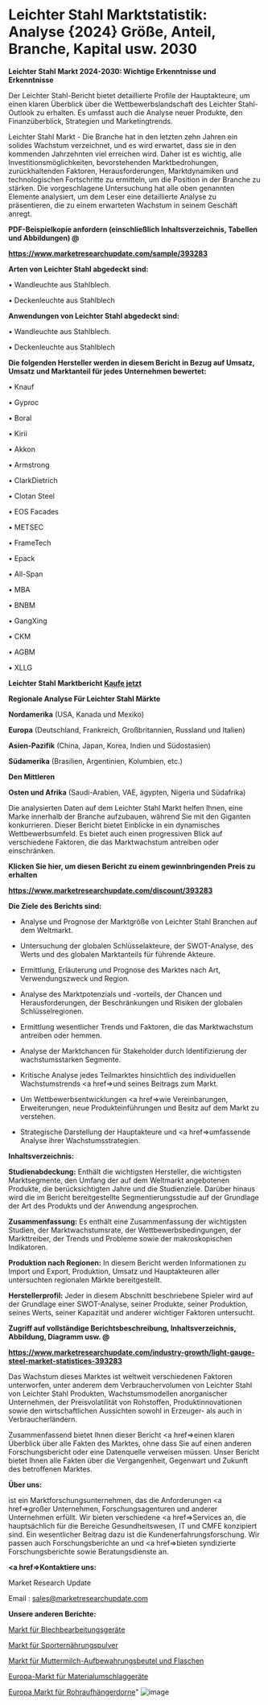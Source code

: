 # Leichter Stahl Marktstatistik: Analyse {2024} Größe, Anteil, Branche, Kapital usw. 2030

<strong>Leichter Stahl Markt 2024-2030: Wichtige Erkenntnisse und Erkenntnisse</strong>

Der Leichter Stahl-Bericht bietet detaillierte Profile der Hauptakteure, um einen klaren Überblick über die Wettbewerbslandschaft des Leichter Stahl-Outlook zu erhalten. Es umfasst auch die Analyse neuer Produkte, den Finanzüberblick, Strategien und Marketingtrends.

Leichter Stahl Markt - Die Branche hat in den letzten zehn Jahren ein solides Wachstum verzeichnet, und es wird erwartet, dass sie in den kommenden Jahrzehnten viel erreichen wird. Daher ist es wichtig, alle Investitionsmöglichkeiten, bevorstehenden Marktbedrohungen, zurückhaltenden Faktoren, Herausforderungen, Marktdynamiken und technologischen Fortschritte zu ermitteln, um die Position in der Branche zu stärken. Die vorgeschlagene Untersuchung hat alle oben genannten Elemente analysiert, um dem Leser eine detaillierte Analyse zu präsentieren, die zu einem erwarteten Wachstum in seinem Geschäft anregt.



<strong><b>PDF-Beispielkopie anfordern (einschließlich Inhaltsverzeichnis, Tabellen und Abbildungen) @ </b></strong>

<strong><a href=https://www.marketresearchupdate.com/sample/393283>

<strong>https://www.marketresearchupdate.com/sample/393283</u></a></strong></strong>



<strong>Arten von Leichter Stahl abgedeckt sind:</strong>

• Wandleuchte aus Stahlblech.

• Deckenleuchte aus Stahlblech



<strong>Anwendungen von Leichter Stahl abgedeckt sind:</strong>

• Wandleuchte aus Stahlblech.

• Deckenleuchte aus Stahlblech



<strong>Die folgenden Hersteller werden in diesem Bericht in Bezug auf Umsatz, Umsatz und Marktanteil für jedes Unternehmen bewertet:</strong>

• Knauf

• Gyproc

• Boral

• Kirii

• Akkon

• Armstrong

• ClarkDietrich

• Clotan Steel

• EOS Facades

• METSEC

• FrameTech

• Epack

• All-Span

• MBA

• BNBM

• GangXing

• CKM

• AGBM

• XLLG



<strong>Leichter Stahl Marktbericht <a href=https://www.marketresearchupdate.com/buynow/393283>Kaufe jetzt</a></strong>



<strong>Regionale Analyse Für Leichter Stahl Märkte</strong>



<strong>Nordamerika</strong> (USA, Kanada und Mexiko)



<strong>Europa</strong> (Deutschland, Frankreich, Großbritannien, Russland und Italien)



<strong>Asien-Pazifik</strong> (China, Japan, Korea, Indien und Südostasien)



<strong>Südamerika</strong> (Brasilien, Argentinien, Kolumbien, etc.)



<strong>Den Mittleren</strong> 

<strong>Osten und Afrika</strong> (Saudi-Arabien, VAE, ägypten, Nigeria und Südafrika)

Die analysierten Daten auf dem Leichter Stahl Markt helfen Ihnen, eine Marke innerhalb der Branche aufzubauen, während Sie mit den Giganten konkurrieren. Dieser Bericht bietet Einblicke in ein dynamisches Wettbewerbsumfeld. Es bietet auch einen progressiven Blick auf verschiedene Faktoren, die das Marktwachstum antreiben oder einschränken.



<strong>Klicken Sie hier, um diesen Bericht zu einem gewinnbringenden Preis zu erhalten
</strong>

<strong><a href=https://www.marketresearchupdate.com/discount/393283>https://www.marketresearchupdate.com/discount/393283</b></u></strong></a>



<strong>Die Ziele des Berichts sind:</strong>

- Analyse und Prognose der Marktgröße von Leichter Stahl Branchen auf dem Weltmarkt.

- Untersuchung der globalen Schlüsselakteure, der SWOT-Analyse, des Werts und des globalen Marktanteils für führende Akteure.

- Ermittlung, Erläuterung und Prognose des Marktes nach Art, Verwendungszweck und Region.

- Analyse des Marktpotenzials und -vorteils, der Chancen und Herausforderungen, der Beschränkungen und Risiken der globalen Schlüsselregionen.

- Ermittlung wesentlicher Trends und Faktoren, die das Marktwachstum antreiben oder hemmen.

- Analyse der Marktchancen für Stakeholder durch Identifizierung der wachstumsstarken Segmente.

- Kritische Analyse jedes Teilmarktes hinsichtlich des individuellen Wachstumstrends <a href=>und</a> seines Beitrags zum Markt.

- Um Wettbewerbsentwicklungen <a href=>wie</a> Vereinbarungen, Erweiterungen, neue Produkteinführungen und Besitz auf dem Markt zu verstehen.

- Strategische Darstellung der Hauptakteure und <a href=>umfas</a>sende Analyse ihrer Wachstumsstrategien.



<strong>Inhaltsverzeichnis:</strong>



<strong>Studienabdeckung:</strong> Enthält die wichtigsten Hersteller, die wichtigsten Marktsegmente, den Umfang der auf dem Weltmarkt angebotenen Produkte, die berücksichtigten Jahre und die Studienziele. Darüber hinaus wird die im Bericht bereitgestellte Segmentierungsstudie auf der Grundlage der Art des Produkts und der Anwendung angesprochen.



<strong>Zusammenfassung:</strong> Es enthält eine Zusammenfassung der wichtigsten Studien, der Marktwachstumsrate, der Wettbewerbsbedingungen, der Markttreiber, der Trends und Probleme sowie der makroskopischen Indikatoren.



<strong>Produktion nach Regionen:</strong> In diesem Bericht werden Informationen zu Import und Export, Produktion, Umsatz und Hauptakteuren aller untersuchten regionalen Märkte bereitgestellt.



<strong>Herstellerprofil:</strong> Jeder in diesem Abschnitt beschriebene Spieler wird auf der Grundlage einer SWOT-Analyse, seiner Produkte, seiner Produktion, seines Werts, seiner Kapazität und anderer wichtiger Faktoren untersucht.



<strong><b>Zugriff auf vollständige Berichtsbeschreibung, Inhaltsverzeichnis, Abbildung, Diagramm usw. @ </b></strong>

<strong><a href=https://www.marketresearchupdate.com/industry-growth/light-gauge-steel-market-statistices-393283>https://www.marketresearchupdate.com/industry-growth/light-gauge-steel-market-statistices-393283</a></strong>

Das Wachstum dieses Marktes ist weltweit verschiedenen Faktoren unterworfen, unter anderem dem Verbrauchervolumen von Leichter Stahl von Leichter Stahl Produkten, Wachstumsmodellen anorganischer Unternehmen, der Preisvolatilität von Rohstoffen, Produktinnovationen sowie den wirtschaftlichen Aussichten sowohl in Erzeuger- als auch in Verbraucherländern.

Zusammenfassend bietet Ihnen dieser Bericht <a href=>einen</a> klaren Überblick über alle Fakten des Marktes, ohne dass Sie auf einen anderen Forschungsbericht oder eine Datenquelle verweisen müssen. Unser Bericht bietet Ihnen alle Fakten über die Vergangenheit, Gegenwart und Zukunft des betroffenen Marktes.



<strong>Über uns:</strong>

 ist ein Marktforschungsunternehmen, das die Anforderungen <a href=>großer</a> Unternehmen, Forschungsagenturen und anderer Unternehmen erfüllt. Wir bieten verschiedene <a href=>Services</a> an, die hauptsächlich für die Bereiche Gesundheitswesen, IT und CMFE konzipiert sind. Ein wesentlicher Beitrag dazu ist die Kundenerfahrungsforschung. Wir passen auch Forschungsberichte an und <a href=>bieten</a> syndizierte Forschungsberichte sowie Beratungsdienste an.



<strong><a href=>Kontaktiere uns:</a></strong>

Market Research Update

Email : sales@marketresearchupdate.com



<strong>Unsere anderen Berichte:</strong>

<a href=https://www.linkedin.com/pulse/sheet-metal-fabrication-equipment-market-size-1f>Markt für Blechbearbeitungsgeräte</a>

<a href=https://www.linkedin.com/pulse/sports-nutrition-powders-market-2023-analysis>Markt für Sporternährungspulver</a>

<a href=https://www.linkedin.com/pulse/breastmilk-storage-bags-bottles-market-size-trends>Markt für Muttermilch-Aufbewahrungsbeutel und Flaschen</a>

<a href=https://www.linkedin.com/pulse/europe-material-handlers-market-2023-thriving>Europa-Markt für Materialumschlaggeräte</a>

<a href=https://www.linkedin.com/pulse/europe-tubing-hanger-mandrel-market-2023-top-key-players>Europa Markt für Rohraufhängerdorne</a>"
![image](https://github.com/meghapanth/markettrends/assets/163847665/fb4b4d47-3d96-4191-b727-b9606ce7a99e)
